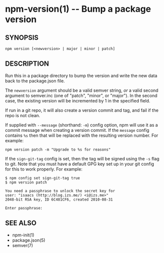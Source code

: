 npm-version(1) -- Bump a package version
========================================

## SYNOPSIS

    npm version [<newversion> | major | minor | patch]

## DESCRIPTION

Run this in a package directory to bump the version and write the new
data back to the package.json file.

The `newversion` argument should be a valid semver string, *or* a valid
second argument to semver.inc (one of "patch", "minor", or
"major"). In the second case, the existing version will be incremented
by 1 in the specified field.

If run in a git repo, it will also create a version commit and tag, and
fail if the repo is not clean.

If supplied with `--message` (shorthand: `-m`) config option, npm will
use it as a commit message when creating a version commit.  If the
`message` config contains `%s` then that will be replaced with the
resulting version number.  For example:

    npm version patch -m "Upgrade to %s for reasons"

If the `sign-git-tag` config is set, then the tag will be signed using
the `-s` flag to git.  Note that you must have a default GPG key set up
in your git config for this to work properly.  For example:

    $ npm config set sign-git-tag true
    $ npm version patch

    You need a passphrase to unlock the secret key for
    user: "isaacs (http://blog.izs.me/) <i@izs.me>"
    2048-bit RSA key, ID 6C481CF6, created 2010-08-31

    Enter passphrase:

## SEE ALSO

* npm-init(1)
* package.json(5)
* semver(7)
